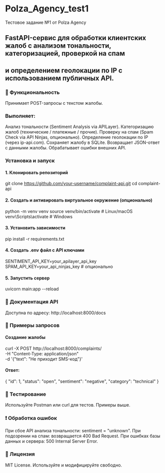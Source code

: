 # Polza_Agency_test1
 Тестовое задание №1 от Polza Agency

## FastAPI-сервис для обработки клиентских жалоб с анализом тональности, категоризацией, проверкой на спам 
## и определением геолокации по IP с использованием публичных API.

### 📌 Функциональность
Принимает POST-запросы с текстом жалобы.

### Выполняет:
Анализ тональности (Sentiment Analysis via APILayer).
Категоризацию жалоб (технические / платежные / прочие).
Проверку на спам (Spam Check via API Ninjas, опционально).
Определение геолокации по IP (через ip-api.com).
Сохраняет жалобу в SQLite.
Возвращает JSON-ответ с данными жалобы.
Обрабатывает ошибки внешних API.

### Установка и запуск

#### 1. Клонировать репозиторий
git clone https://github.com/your-username/complaint-api.git
cd complaint-api

#### 2. Создать и активировать виртуальное окружение (опционально)
python -m venv venv
source venv/bin/activate  # Linux/macOS
venv\Scripts\activate     # Windows

#### 3. Установить зависимости
pip install -r requirements.txt

#### 4. Создать .env файл с API ключами
SENTIMENT_API_KEY=your_apilayer_api_key
SPAM_API_KEY=your_api_ninjas_key  # опционально

#### 5. Запустить сервер
uvicorn main:app --reload

### 🔗 Документация API
Доступна по адресу:
http://localhost:8000/docs

### 📮 Примеры запросов
#### Создание жалобы
curl -X POST http://localhost:8000/complaints/ \
  -H "Content-Type: application/json" \
  -d '{"text": "Не приходит SMS-код"}'

#### Ответ:

{
  "id": 1,
  "status": "open",
  "sentiment": "negative",
  "category": "technical"
}

### 🧪 Тестирование
Используйте Postman или curl для тестов. Примеры выше.

### ❗ Обработка ошибок
При сбое API анализа тональности: sentiment = "unknown".
При подозрении на спам: возвращается 400 Bad Request.
При ошибках базы данных и сервера: 500 Internal Server Error.

### 📝 Лицензия
MIT License. Используйте и модифицируйте свободно.